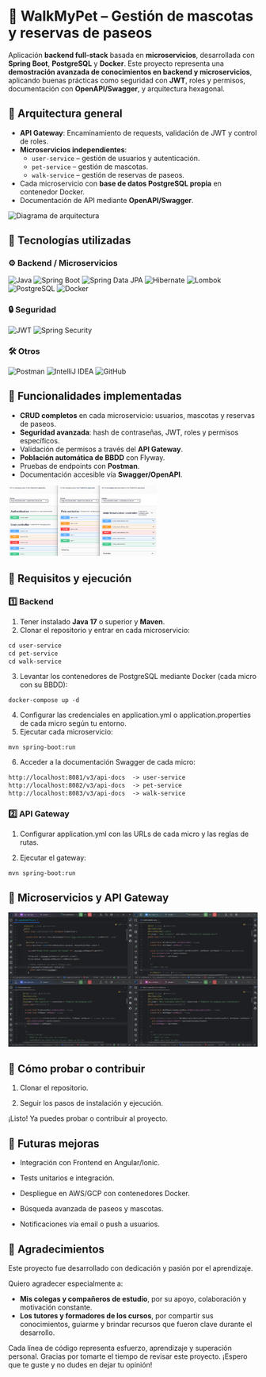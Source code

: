 # 🐾 WalkMyPet – Gestión de mascotas y reservas de paseos

Aplicación **backend full-stack** basada en **microservicios**, desarrollada con **Spring Boot**, **PostgreSQL** y **Docker**.
Este proyecto representa una **demostración avanzada de conocimientos en backend y microservicios**, aplicando buenas prácticas como seguridad con **JWT**, roles y permisos, documentación con **OpenAPI/Swagger**, y arquitectura hexagonal.

## 🔹 Arquitectura general

- **API Gateway**: Encaminamiento de requests, validación de JWT y control de roles.
- **Microservicios independientes**:
    - `user-service` – gestión de usuarios y autenticación.
    - `pet-service` – gestión de mascotas.
    - `walk-service` – gestión de reservas de paseos.
- Cada microservicio con **base de datos PostgreSQL propia** en contenedor Docker.
- Documentación de API mediante **OpenAPI/Swagger**.

<p align="left">
  <img src="./capturas/diseño.png" alt="Diagrama de arquitectura" width="300">
</p>

## 🔧 Tecnologías utilizadas

### ⚙️ Backend / Microservicios
<img alt="Java" src="https://img.shields.io/badge/Java-ED8B00?style=for-the-badge&logo=java&logoColor=white"> <img alt="Spring Boot" src="https://img.shields.io/badge/Spring%20Boot-6DB33F?style=for-the-badge&logo=springboot&logoColor=white"> <img alt="Spring Data JPA" src="https://img.shields.io/badge/Spring%20Data%20JPA-6DB33F?style=for-the-badge&logo=spring&logoColor=white"> <img alt="Hibernate" src="https://img.shields.io/badge/Hibernate-59666C?style=for-the-badge&logo=hibernate&logoColor=white"> <img alt="Lombok" src="https://img.shields.io/badge/Lombok-EA4949?style=for-the-badge&logo=java&logoColor=white">
<img alt="PostgreSQL" src="https://img.shields.io/badge/PostgreSQL-4169E1?style=for-the-badge&logo=postgresql&logoColor=white"> <img alt="Docker" src="https://img.shields.io/badge/Docker-2496ED?style=for-the-badge&logo=docker&logoColor=white">

### 🔒 Seguridad
<img alt="JWT" src="https://img.shields.io/badge/JWT-000000?style=for-the-badge&logo=jsonwebtokens&logoColor=white"> <img alt="Spring Security" src="https://img.shields.io/badge/Spring%20Security-6DB33F?style=for-the-badge&logo=spring&logoColor=white">

### 🛠️ Otros
<img alt="Postman" src="https://img.shields.io/badge/Postman-FF6C37?style=for-the-badge&logo=postman&logoColor=white"> <img alt="IntelliJ IDEA" src="https://img.shields.io/badge/IntelliJ%20IDEA-000000?style=for-the-badge&logo=intellijidea&logoColor=white"> <img alt="GitHub" src="https://img.shields.io/badge/GitHub-181717?style=for-the-badge&logo=github&logoColor=white">

## 🧪 Funcionalidades implementadas

- **CRUD completos** en cada microservicio: usuarios, mascotas y reservas de paseos.
- **Seguridad avanzada**: hash de contraseñas, JWT, roles y permisos específicos.
- Validación de permisos a través del **API Gateway**.
- **Población automática de BBDD** con Flyway.
- Pruebas de endpoints con **Postman**.
- Documentación accesible vía **Swagger/OpenAPI**.

<p align="left">
  <img src="./capturas/openApi.png" alt="Captura de OpenApi" width="300">
</p>

## 🚀 Requisitos y ejecución

### 1️⃣ Backend

1. Tener instalado **Java 17** o superior y **Maven**.
2. Clonar el repositorio y entrar en cada microservicio:

```
cd user-service
cd pet-service
cd walk-service
```

3. Levantar los contenedores de PostgreSQL mediante Docker (cada micro con su BBDD):

```
docker-compose up -d
```
4. Configurar las credenciales en application.yml o application.properties de cada micro según tu entorno.
5. Ejecutar cada microservicio:

```
mvn spring-boot:run
```
6. Acceder a la documentación Swagger de cada micro:

```
http://localhost:8081/v3/api-docs  -> user-service
http://localhost:8082/v3/api-docs  -> pet-service
http://localhost:8083/v3/api-docs  -> walk-service
```

### 2️⃣ API Gateway

1. Configurar application.yml con las URLs de cada micro y las reglas de rutas.

2. Ejecutar el gateway:
```
mvn spring-boot:run
```
## 📸 Microservicios y API Gateway
<p align="center"> <img src="./capturas/micros.png" alt="Captura de microservicios" width="600">

## 🧪 Cómo probar o contribuir

1. Clonar el repositorio.

2. Seguir los pasos de instalación y ejecución.

¡Listo! Ya puedes probar o contribuir al proyecto.

## 🔮 Futuras mejoras

- Integración con Frontend en Angular/Ionic.

- Tests unitarios e integración.

- Despliegue en AWS/GCP con contenedores Docker.

- Búsqueda avanzada de paseos y mascotas.

- Notificaciones vía email o push a usuarios.

## 🙏 Agradecimientos

Este proyecto fue desarrollado con dedicación y pasión por el aprendizaje.

Quiero agradecer especialmente a:
- **Mis colegas y compañeros de estudio**, por su apoyo, colaboración y motivación constante.
- **Los tutores y formadores de los cursos**, por compartir sus conocimientos, guiarme y brindar recursos que fueron clave durante el desarrollo.

Cada línea de código representa esfuerzo, aprendizaje y superación personal. Gracias por tomarte el tiempo de revisar este proyecto. ¡Espero que te guste y no dudes en dejar tu opinión!